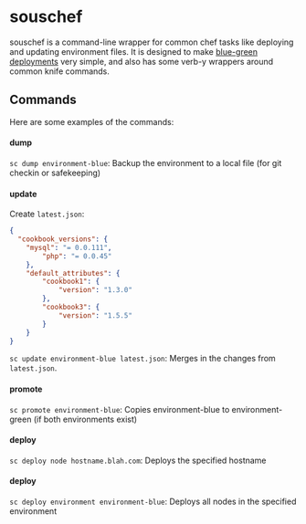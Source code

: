 # souschef

souschef is a command-line wrapper for common chef tasks like deploying and updating environment files. It is designed to make [blue-green deployments](http://martinfowler.com/bliki/BlueGreenDeployment.html) very simple, and also has some verb-y wrappers around common knife commands.

## Commands

Here are some examples of the commands:

#### dump

`sc dump environment-blue`: Backup the environment to a local file (for git checkin or safekeeping)

#### update

Create `latest.json`:

```json
{
  "cookbook_versions": {
  	"mysql": "= 0.0.111",
		"php": "= 0.0.45"
	},
	"default_attributes": {
		"cookbook1": {
			"version": "1.3.0"
		},
		"cookbook3": {
			"version": "1.5.5"
		}
	}
}
```

`sc update environment-blue latest.json`: Merges in the changes from `latest.json`.

#### promote

`sc promote environment-blue`: Copies environment-blue to environment-green (if both environments exist)

#### deploy

`sc deploy node hostname.blah.com`: Deploys the specified hostname

#### deploy

`sc deploy environment environment-blue`: Deploys all nodes in the specified environment

